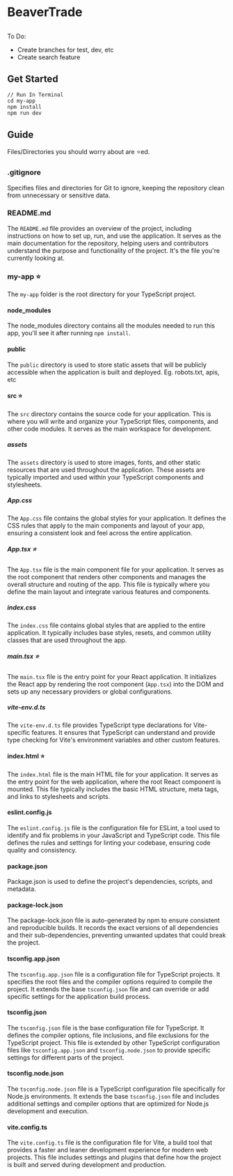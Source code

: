 # BeaverTrade

##
To Do:
- Create branches for test, dev, etc
- Create search feature


## Get Started
``` 
// Run In Terminal
cd my-app
npm install
npm run dev
```

## Guide
Files/Directories you should worry about are ⭐️ed.

### .gitignore
Specifies files and directories for Git to ignore, keeping the repository clean from unnecessary or sensitive data.

### README.md
The `README.md` file provides an overview of the project, including instructions on how to set up, run, and use the application. It serves as the main documentation for the repository, helping users and contributors understand the purpose and functionality of the project.
It's the file you're currently looking at.

### **my-app** ⭐️
The `my-app` folder is the root directory for your TypeScript project. 

#### node_modules
The node_modules directory contains all the modules needed to run this app, you'll see it after running ```npm install```.

#### public
The `public` directory is used to store static assets that will be publicly accessible when the application is built and deployed. 
Eg. robots.txt, apis, etc

#### **src** ⭐️
The `src` directory contains the source code for your application. This is where you will write and organize your TypeScript files, components, and other code modules. It serves as the main workspace for development. 

##### assets
The `assets` directory is used to store images, fonts, and other static resources that are used throughout the application. These assets are typically imported and used within your TypeScript components and stylesheets.

##### App.css
The `App.css` file contains the global styles for your application. It defines the CSS rules that apply to the main components and layout of your app, ensuring a consistent look and feel across the entire application.

##### **App.tsx** ⭐️
The `App.tsx` file is the main component file for your application. It serves as the root component that renders other components and manages the overall structure and routing of the app. This file is typically where you define the main layout and integrate various features and components.

##### index.css
The `index.css` file contains global styles that are applied to the entire application. It typically includes base styles, resets, and common utility classes that are used throughout the app.

##### **main.tsx** ⭐️
The `main.tsx` file is the entry point for your React application. It initializes the React app by rendering the root component (`App.tsx`) into the DOM and sets up any necessary providers or global configurations.

##### vite-env.d.ts
The `vite-env.d.ts` file provides TypeScript type declarations for Vite-specific features. It ensures that TypeScript can understand and provide type checking for Vite's environment variables and other custom features.

#### **index.html** ⭐️
The `index.html` file is the main HTML file for your application. It serves as the entry point for the web application, where the root React component is mounted. This file typically includes the basic HTML structure, meta tags, and links to stylesheets and scripts.

#### eslint.config.js
The `eslint.config.js` file is the configuration file for ESLint, a tool used to identify and fix problems in your JavaScript and TypeScript code. This file defines the rules and settings for linting your codebase, ensuring code quality and consistency.

#### package.json
Package.json is used to define the project's dependencies, scripts, and metadata.

#### package-lock.json
The package-lock.json file is auto-generated by npm to ensure consistent and reproducible builds. It records the exact versions of all dependencies and their sub-dependencies, preventing unwanted updates that could break the project.

#### tsconfig.app.json
The `tsconfig.app.json` file is a configuration file for TypeScript projects. It specifies the root files and the compiler options required to compile the project. It extends the base `tsconfig.json` file and can override or add specific settings for the application build process.

#### tsconfig.json
The `tsconfig.json` file is the base configuration file for TypeScript. It defines the compiler options, file inclusions, and file exclusions for the TypeScript project. This file is extended by other TypeScript configuration files like `tsconfig.app.json` and `tsconfig.node.json` to provide specific settings for different parts of the project.

#### tsconfig.node.json
The `tsconfig.node.json` file is a TypeScript configuration file specifically for Node.js environments. It extends the base `tsconfig.json` file and includes additional settings and compiler options that are optimized for Node.js development and execution.

#### vite.config.ts
The `vite.config.ts` file is the configuration file for Vite, a build tool that provides a faster and leaner development experience for modern web projects. This file includes settings and plugins that define how the project is built and served during development and production.